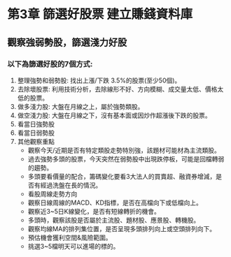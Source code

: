# 第3章 篩選好股票 建立賺錢資料庫

## 觀察強弱勢股，篩選淺力好股
### 以下為篩選好股的7個方式:
1. 整理強勢和弱勢股: 找出上漲/下跌 3.5%的股票(至少50個)。
2. 去除壞股票: 利用技術分析，去除線形不好、方向模糊、成交量太低、價格太低的股票。
3. 做多淺力股: 大盤在月線之上，屬於強勢類股。
4. 做空淺力股: 大盤在月線之下，沒有基本面或因炒作超漲後下跌的股票。
5. 看當日強勢股
6. 看當日弱勢股
7. 其他觀察重點
   - 觀察今天/近期是否有特定類股走勢特別強，該題材可能材為主流類股。
   - 過去強勢多頭的股票，今天突然在弱勢股中出現跌停板，可能是回檔轉弱的趨勢。
   - 多頭要看價量的配合，籌碼變化要看3大法人的買賣超、融資券增減，是否有經過洗盤在長的情況。
   - 看股周線走勢方向
   - 觀察日線周線的MACD、KD指標，是否在高檔向下或低檔向上。
   - 觀察近3~5日K線變化，是否有短線轉折的機會。
   - 多頭時，觀察該股是否屬於主流股、題材股、應景股、轉機股。
   - 觀察均線MA的排列集位置，是否呈現多頭排列向上或空頭排列向下。
   - 預估機會獲利空間&風險範圍。
   - 挑選3~5檔明天可以進場的標的。

